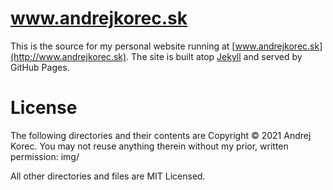# www.andrejkorec.sk
This is the source for my personal website running at [www.andrejkorec.sk](http://www.andrejkorec.sk). The site is built atop [Jekyll](http://jekyllrb.com) and served by GitHub Pages.

# License
The following directories and their contents are Copyright © 2021 Andrej Korec. You may not reuse anything therein without my prior, written permission:
img/

All other directories and files are MIT Licensed.
